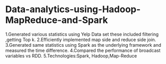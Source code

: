 # Data-analytics-using-Hadoop-MapReduce-and-Spark
1.Generated various statistics using Yelp Data set these included filtering ,getting Top k.
2.Efficiently implemented map side and reduce side join.
3.Generated same statistics using Spark as the underlying framework and measured the time difference.
4.Compared the performance of broadcast variables vs RDD.
5.Technologies:Spark, Hadoop,Map-Reduce
